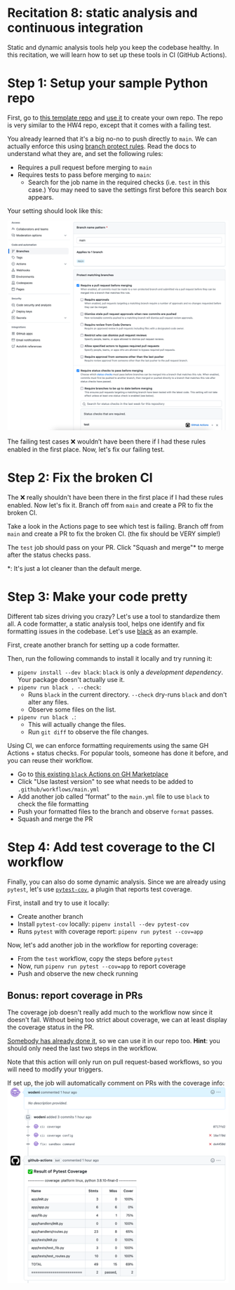 # Recitation 8: static analysis and continuous integration
Static and dynamic analysis tools help you keep the codebase healthy. In this recitation, we will learn how to set up these tools in CI (GitHub Actions). 
# Step 1: Setup your sample Python repo

First, go to [this template repo](https://github.com/CMU-313/fall-2022-recitation-8-analysis-ci) and [use it](https://docs.github.com/en/repositories/creating-and-managing-repositories/creating-a-repository-from-a-template) to create your own repo. The repo is very similar to the HW4 repo, except that it comes with a failing test. 

You already learned that it's a big no-no to push directly to `main`. We can actually enforce this using [branch protect rules](https://docs.github.com/en/repositories/configuring-branches-and-merges-in-your-repository/defining-the-mergeability-of-pull-requests/managing-a-branch-protection-rule). Read the docs to understand what they are, and set the following rules:

* Requires a pull request before merging to `main`
* Requires tests to pass before merging to `main`: 
  * Search for the job name in the required checks (i.e. `test` in this case.) You may need to save the settings first before this search box appears.

Your setting should look like this:

![](assets/images/branch-protection.png)

The failing test cases ❌ wouldn’t have been there if I had these rules enabled in the first place. Now, let's fix our failing test. 
# Step 2: Fix the broken CI

The ❌ really shouldn't have been there in the first place if I had these rules enabled. Now let's fix it. Branch off from `main` and create a PR to fix the broken CI. 

Take a look in the Actions page to see which test is failing. Branch off from `main` and create a PR to fix the broken CI. (the fix should be VERY simple!)

The `test` job should pass on your PR. Click "Squash and merge"* to merge after the status checks pass.

*: It's just a lot cleaner than the default merge.

# Step 3: Make your code pretty 

Different tab sizes driving you crazy? Let's use a tool to standardize them all. A code formatter, a static analysis tool, helps one identify and fix formatting issues in the codebase. Let's use [black](https://github.com/psf/black) as an example. 

First, create another branch for setting up a code formatter.

Then, run the following commands to install it locally and try running it:

* `pipenv install --dev black`: `black` is only a _development dependency_. Your package doesn't actually use it.
* `pipenv run black . --check`: 
  * Runs `black` in the current directory. `--check` dry-runs `black` and don't alter any files.
  * Observe some files on the list.
* `pipenv run black .`: 
  * This will actually change the files.
  * Run `git diff` to observe the file changes.

Using CI, we can enforce formatting requirements using the same GH Actions + status checks. For popular tools, someone has done it before, and you can reuse their workflow. 

* Go to [this existing `black` Actions on GH Marketplace](https://github.com/marketplace/actions/run-black-formatter)
* Click "Use lastest version" to see what needs to be added to `.github/workflows/main.yml`
* Add another job called “format” to the `main.yml` file to use `black` to check the file formatting 
* Push your formatted files to the branch and observe `format` passes.
* Squash and merge the PR

# Step 4: Add test coverage to the CI workflow

Finally, you can also do some dynamic analysis. Since we are already using `pytest`, let's use [`pytest-cov`](https://pytest-cov.readthedocs.io/en/latest/), a plugin that reports test coverage.

First, install and try to use it locally:

* Create another branch
* Install `pytest-cov` locally: `pipenv install --dev pytest-cov` 
* Runs `pytest` with coverage report: `pipenv run pytest --cov=app`

Now, let's add another job in the workflow for reporting coverage:

* From the `test` workflow, copy the steps before `pytest` 
* Now, run `pipenv run pytest --cov=app` to report coverage
* Push and observe the new check running

## Bonus: report coverage in PRs

The coverage job doesn't really add much to the workflow now since it doesn't fail. Without being too strict about coverage, we can at least display the coverage status in the PR. 

[Somebody has already done it](https://github.com/marketplace/actions/pytest-coverage-commentator), so we can use it in our repo too. __Hint__: you should only need the last two steps in the workflow.

Note that this action will only run on pull request-based workflows, so you will need to modify your triggers. 

If set up, the job will automatically comment on PRs with the coverage info:
![](assets/images/coverage-report.png)